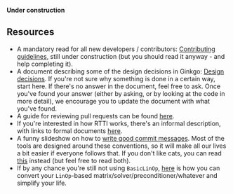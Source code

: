 __Under construction__

Resources
---------

* A mandatory read for all new developers / contributors: [Contributing guidelines](Contributing-guidelines), still under construction (but you should read it anyway - and help completing it).
* A document describing some of the design decisions in Ginkgo: [Design decisions](Design-choices). If you're not sure why something is done in a certain way, start here. If there's no answer in the document, feel free to ask. Once you've found your answer (either by asking, or by looking at the code in more detail), we encourage you to update the document with what you've found.
* A guide for reviewing pull requests can be found [here](Instructions-for-pull-request-(PR)-reviewers).
* If you're interested in how RTTI works, there's an informal description, with links to formal documents [here](Information-about-RTTI-(RunTime-Type-Information)).
* A funny slideshow on how to [write good commit messages](https://www.slideshare.net/TarinGamberini/commit-messages-goodpractices). Most of the tools are designed around these conventions, so it will make all our lives a bit easier if everyone follows that. If you don't like cats, you can read [this](https://gist.github.com/robertpainsi/b632364184e70900af4ab688decf6f53) instead (but feel free to read both).
* If by any chance you're still not using `BasicLinOp`, [here](Updating-linear-operators-to-use-BasicLinOp---instead-of-LinOp) is how you can convert your `LinOp`-based matrix/solver/preconditioner/whatever and simplify your life.

